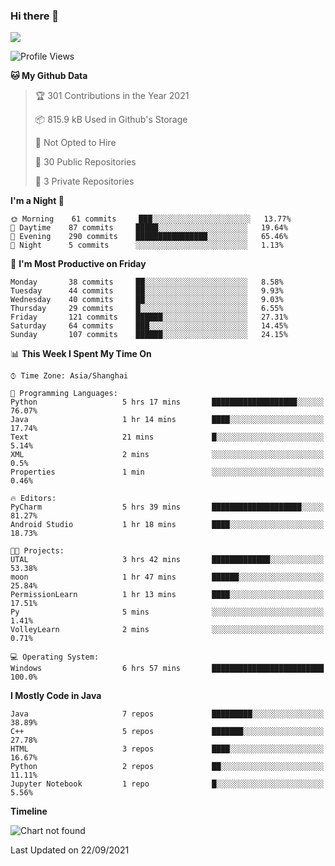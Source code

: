 ### Hi there 👋

<!--
**zhou-ning/zhou-ning** is a ✨ _special_ ✨ repository because its `README.md` (this file) appears on your GitHub profile.

Here are some ideas to get you started:

- 🔭 I’m currently working on ...
- 🌱 I’m currently learning ...
- 👯 I’m looking to collaborate on ...
- 🤔 I’m looking for help with ...
- 💬 Ask me about ...
- 📫 How to reach me: ...
- 😄 Pronouns: ...
- ⚡ Fun fact: ...
-->
![](https://github-readme-stats.vercel.app/api?username=zhou-ning)

<!--START_SECTION:waka-->
![Profile Views](http://img.shields.io/badge/Profile%20Views-28-blue)

**🐱 My Github Data** 

> 🏆 301 Contributions in the Year 2021
 > 
> 📦 815.9 kB Used in Github's Storage 
 > 
> 🚫 Not Opted to Hire
 > 
> 📜 30 Public Repositories 
 > 
> 🔑 3 Private Repositories  
 > 
**I'm a Night 🦉** 

```text
🌞 Morning    61 commits     ███░░░░░░░░░░░░░░░░░░░░░░   13.77% 
🌆 Daytime    87 commits     █████░░░░░░░░░░░░░░░░░░░░   19.64% 
🌃 Evening    290 commits    ████████████████░░░░░░░░░   65.46% 
🌙 Night      5 commits      ░░░░░░░░░░░░░░░░░░░░░░░░░   1.13%

```
📅 **I'm Most Productive on Friday** 

```text
Monday       38 commits     ██░░░░░░░░░░░░░░░░░░░░░░░   8.58% 
Tuesday      44 commits     ██░░░░░░░░░░░░░░░░░░░░░░░   9.93% 
Wednesday    40 commits     ██░░░░░░░░░░░░░░░░░░░░░░░   9.03% 
Thursday     29 commits     █░░░░░░░░░░░░░░░░░░░░░░░░   6.55% 
Friday       121 commits    ██████░░░░░░░░░░░░░░░░░░░   27.31% 
Saturday     64 commits     ███░░░░░░░░░░░░░░░░░░░░░░   14.45% 
Sunday       107 commits    ██████░░░░░░░░░░░░░░░░░░░   24.15%

```


📊 **This Week I Spent My Time On** 

```text
⌚︎ Time Zone: Asia/Shanghai

💬 Programming Languages: 
Python                   5 hrs 17 mins       ███████████████████░░░░░░   76.07% 
Java                     1 hr 14 mins        ████░░░░░░░░░░░░░░░░░░░░░   17.74% 
Text                     21 mins             █░░░░░░░░░░░░░░░░░░░░░░░░   5.14% 
XML                      2 mins              ░░░░░░░░░░░░░░░░░░░░░░░░░   0.5% 
Properties               1 min               ░░░░░░░░░░░░░░░░░░░░░░░░░   0.46%

🔥 Editors: 
PyCharm                  5 hrs 39 mins       ████████████████████░░░░░   81.27% 
Android Studio           1 hr 18 mins        ████░░░░░░░░░░░░░░░░░░░░░   18.73%

🐱‍💻 Projects: 
UTAL                     3 hrs 42 mins       █████████████░░░░░░░░░░░░   53.38% 
moon                     1 hr 47 mins        ██████░░░░░░░░░░░░░░░░░░░   25.84% 
PermissionLearn          1 hr 13 mins        ████░░░░░░░░░░░░░░░░░░░░░   17.51% 
Py                       5 mins              ░░░░░░░░░░░░░░░░░░░░░░░░░   1.41% 
VolleyLearn              2 mins              ░░░░░░░░░░░░░░░░░░░░░░░░░   0.71%

💻 Operating System: 
Windows                  6 hrs 57 mins       █████████████████████████   100.0%

```

**I Mostly Code in Java** 

```text
Java                     7 repos             █████████░░░░░░░░░░░░░░░░   38.89% 
C++                      5 repos             ███████░░░░░░░░░░░░░░░░░░   27.78% 
HTML                     3 repos             ████░░░░░░░░░░░░░░░░░░░░░   16.67% 
Python                   2 repos             ██░░░░░░░░░░░░░░░░░░░░░░░   11.11% 
Jupyter Notebook         1 repo              █░░░░░░░░░░░░░░░░░░░░░░░░   5.56%

```


**Timeline**

![Chart not found](https://raw.githubusercontent.com/zhou-ning/zhou-ning/main/charts/bar_graph.png) 


 Last Updated on 22/09/2021
<!--END_SECTION:waka-->
